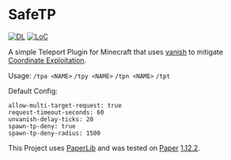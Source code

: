 # SafeTP

[![DL](https://img.shields.io/github/downloads/nothub/SafeTP/total?label=DL&style=popout-square)](https://github.com/nothub/SafeTP/releases/latest)
[![LoC](https://img.shields.io/tokei/lines/github/nothub/SafeTP?label=LoC&style=popout-square)](https://github.com/nothub/SafeTP)

A simple Teleport Plugin for Minecraft that
uses [vanish](https://hub.spigotmc.org/javadocs/spigot/org/bukkit/entity/Player.html#hidePlayer-org.bukkit.plugin.Plugin-org.bukkit.entity.Player-)
to mitigate [Coordinate Exploitation](https://2b2t.miraheze.org/wiki/Coordinate_Exploits#Debug_Exploit/).

Usage:
`/tpa <NAME>` `/tpy <NAME>` `/tpn <NAME>` `/tpt`

Default Config:

```
allow-multi-target-request: true
request-timeout-seconds: 60
unvanish-delay-ticks: 20
spawn-tp-deny: true
spawn-tp-deny-radius: 1500
```

This Project uses [PaperLib](https://github.com/PaperMC/PaperLib) and was tested on [Paper](https://papermc.io/) [1.12.2](https://papermc.io/api/v1/paper/1.12.2/1618).

